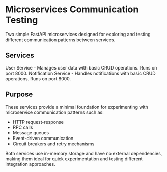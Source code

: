 # Microservices Communication Testing
Two simple FastAPI microservices designed for exploring and testing different communication patterns between services.

## Services
User Service - Manages user data with basic CRUD operations. Runs on port 8000.
Notification Service - Handles notifications with basic CRUD operations. Runs on port 8000.

## Purpose
These services provide a minimal foundation for experimenting with microservice communication patterns such as:

- HTTP request-response
- RPC calls
- Message queues
- Event-driven communication
- Circuit breakers and retry mechanisms

Both services use in-memory storage and have no external dependencies, making them ideal for quick experimentation and testing different integration approaches.